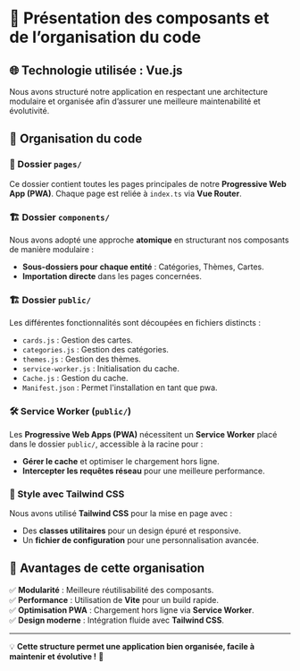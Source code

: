 # 📌 Présentation des composants et de l’organisation du code

## 🌐 Technologie utilisée : Vue.js

Nous avons structuré notre application en respectant une architecture modulaire et organisée afin d’assurer une meilleure maintenabilité et évolutivité.

## 📂 Organisation du code

### 📄 Dossier `pages/`
Ce dossier contient toutes les pages principales de notre **Progressive Web App (PWA)**. Chaque page est reliée à `index.ts` via **Vue Router**.

### 🏗️ Dossier `components/`
Nous avons adopté une approche **atomique** en structurant nos composants de manière modulaire :
- **Sous-dossiers pour chaque entité** : Catégories, Thèmes, Cartes.
- **Importation directe** dans les pages concernées.

### 🏗️ Dossier `public/`
Les différentes fonctionnalités sont découpées en fichiers distincts :
- `cards.js` : Gestion des cartes.
- `categories.js` : Gestion des catégories.
- `themes.js` : Gestion des thèmes.
- `service-worker.js` : Initialisation du cache.
- `Cache.js` : Gestion du cache.
- `Manifest.json` : Permet l'installation en tant que pwa.

### 🛠️ Service Worker (`public/`)
Les **Progressive Web Apps (PWA)** nécessitent un **Service Worker** placé dans le dossier `public/`, accessible à la racine pour :
- **Gérer le cache** et optimiser le chargement hors ligne.
- **Intercepter les requêtes réseau** pour une meilleure performance.

### 🎨 Style avec Tailwind CSS
Nous avons utilisé **Tailwind CSS** pour la mise en page avec :
- Des **classes utilitaires** pour un design épuré et responsive.
- Un **fichier de configuration** pour une personnalisation avancée.

## 🚀 Avantages de cette organisation
✅ **Modularité** : Meilleure réutilisabilité des composants.  
✅ **Performance** : Utilisation de **Vite** pour un build rapide.  
✅ **Optimisation PWA** : Chargement hors ligne via **Service Worker**.  
✅ **Design moderne** : Intégration fluide avec **Tailwind CSS**.

---
💡 **Cette structure permet une application bien organisée, facile à maintenir et évolutive !** 🚀